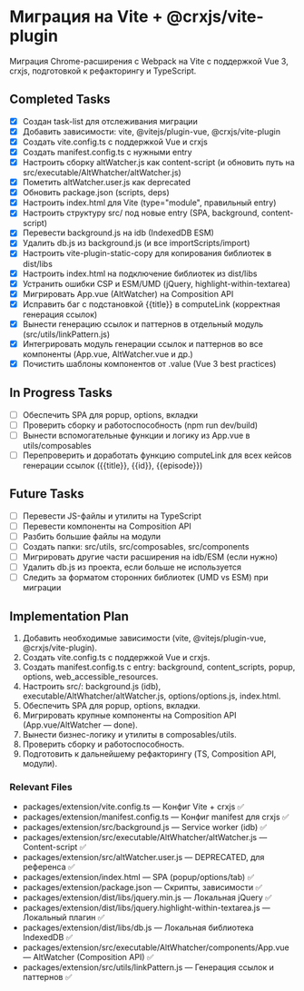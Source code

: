 # Миграция на Vite + @crxjs/vite-plugin

Миграция Chrome-расширения с Webpack на Vite с поддержкой Vue 3, crxjs, подготовкой к рефакторингу и TypeScript.

## Completed Tasks

- [x] Создан task-list для отслеживания миграции
- [x] Добавить зависимости: vite, @vitejs/plugin-vue, @crxjs/vite-plugin
- [x] Создать vite.config.ts с поддержкой Vue и crxjs
- [x] Создать manifest.config.ts с нужными entry
- [x] Настроить сборку altWatcher.js как content-script (и обновить путь на src/executable/AltWhatcher/altWatcher.js)
- [x] Пометить altWatcher.user.js как deprecated
- [x] Обновить package.json (scripts, deps)
- [x] Настроить index.html для Vite (type="module", правильный entry)
- [x] Настроить структуру src/ под новые entry (SPA, background, content-script)
- [x] Перевести background.js на idb (IndexedDB ESM)
- [x] Удалить db.js из background.js (и все importScripts/import)
- [x] Настроить vite-plugin-static-copy для копирования библиотек в dist/libs
- [x] Настроить index.html на подключение библиотек из dist/libs
- [x] Устранить ошибки CSP и ESM/UMD (jQuery, highlight-within-textarea)
- [x] Мигрировать App.vue (AltWatcher) на Composition API
- [x] Исправить баг с подстановкой {{title}} в computeLink (корректная генерация ссылок)
- [x] Вынести генерацию ссылок и паттернов в отдельный модуль (src/utils/linkPattern.js)
- [x] Интегрировать модуль генерации ссылок и паттернов во все компоненты (App.vue, AltWatcher.vue и др.)
- [x] Почистить шаблоны компонентов от .value (Vue 3 best practices)

## In Progress Tasks

- [ ] Обеспечить SPA для popup, options, вкладки
- [ ] Проверить сборку и работоспособность (npm run dev/build)
- [ ] Вынести вспомогательные функции и логику из App.vue в utils/composables
- [ ] Перепроверить и доработать функцию computeLink для всех кейсов генерации ссылок ({{title}}, {{id}}, {{episode}})

## Future Tasks

- [ ] Перевести JS-файлы и утилиты на TypeScript
- [ ] Перевести компоненты на Composition API
- [ ] Разбить большие файлы на модули
- [ ] Создать папки: src/utils, src/composables, src/components
- [ ] Мигрировать другие части расширения на idb/ESM (если нужно)
- [ ] Удалить db.js из проекта, если больше не используется
- [ ] Следить за форматом сторонних библиотек (UMD vs ESM) при миграции

## Implementation Plan

1. Добавить необходимые зависимости (vite, @vitejs/plugin-vue, @crxjs/vite-plugin).
2. Создать vite.config.ts с поддержкой Vue и crxjs.
3. Создать manifest.config.ts с entry: background, content_scripts, popup, options, web_accessible_resources.
4. Настроить src/: background.js (idb), executable/AltWhatcher/altWatcher.js, options/options.js, index.html.
5. Обеспечить SPA для popup, options, вкладки.
6. Мигрировать крупные компоненты на Composition API (App.vue/AltWatcher — done).
7. Вынести бизнес-логику и утилиты в composables/utils.
8. Проверить сборку и работоспособность.
9. Подготовить к дальнейшему рефакторингу (TS, Composition API, модули).

### Relevant Files

- packages/extension/vite.config.ts — Конфиг Vite + crxjs ✅
- packages/extension/manifest.config.ts — Конфиг manifest для crxjs ✅
- packages/extension/src/background.js — Service worker (idb) ✅
- packages/extension/src/executable/AltWhatcher/altWatcher.js — Content-script ✅
- packages/extension/src/altWatcher.user.js — DEPRECATED, для референса ✅
- packages/extension/index.html — SPA (popup/options/tab) ✅
- packages/extension/package.json — Скрипты, зависимости ✅
- packages/extension/dist/libs/jquery.min.js — Локальная jQuery ✅
- packages/extension/dist/libs/jquery.highlight-within-textarea.js — Локальный плагин ✅
- packages/extension/dist/libs/db.js — Локальная библиотека IndexedDB ✅ 
- packages/extension/src/executable/AltWhatcher/components/App.vue — AltWatcher (Composition API) ✅
- packages/extension/src/utils/linkPattern.js — Генерация ссылок и паттернов ✅ 